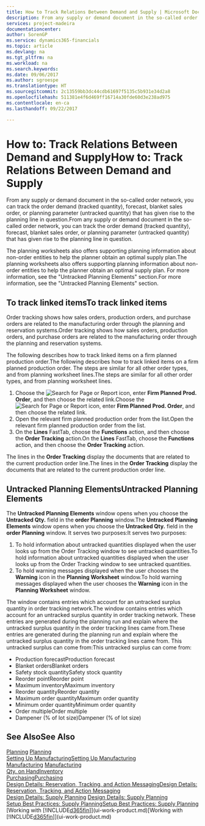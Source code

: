 ```yaml
---
title: How to Track Relations Between Demand and Supply | Microsoft Docs
description: From any supply or demand document in the so-called order network, you can track the order demand (tracked quantity), forecast, blanket sales order, or planning parameter (untracked quantity) that has given rise to the planning line in question.
services: project-madeira
documentationcenter: 
author: SorenGP
ms.service: dynamics365-financials
ms.topic: article
ms.devlang: na
ms.tgt_pltfrm: na
ms.workload: na
ms.search.keywords: 
ms.date: 09/06/2017
ms.author: sgroespe
ms.translationtype: HT
ms.sourcegitcommit: 2c13559bb3dc44cdb61697f5135c5b931e34d2a8
ms.openlocfilehash: 511381e4f6d469ff16714a30fde60d3e238ad975
ms.contentlocale: en-ca
ms.lasthandoff: 09/22/2017

---
```

# <a name="how-to-track-relations-between-demand-and-supply"></a><span data-ttu-id="2648d-103">How to: Track Relations Between Demand and Supply</span><span class="sxs-lookup"><span data-stu-id="2648d-103">How to: Track Relations Between Demand and Supply</span></span>
<span data-ttu-id="2648d-104">From any supply or demand document in the so-called order network, you can track the order demand (tracked quantity), forecast, blanket sales order, or planning parameter (untracked quantity) that has given rise to the planning line in question.</span><span class="sxs-lookup"><span data-stu-id="2648d-104">From any supply or demand document in the so-called order network, you can track the order demand (tracked quantity), forecast, blanket sales order, or planning parameter (untracked quantity) that has given rise to the planning line in question.</span></span>

<span data-ttu-id="2648d-105">The planning worksheets also offers supporting planning information about non-order entities to help the planner obtain an optimal supply plan.</span><span class="sxs-lookup"><span data-stu-id="2648d-105">The planning worksheets also offers supporting planning information about non-order entities to help the planner obtain an optimal supply plan.</span></span> <span data-ttu-id="2648d-106">For more information, see the "Untracked Planning Elements" section.</span><span class="sxs-lookup"><span data-stu-id="2648d-106">For more information, see the "Untracked Planning Elements" section.</span></span>

## <a name="to-track-linked-items"></a><span data-ttu-id="2648d-107">To track linked items</span><span class="sxs-lookup"><span data-stu-id="2648d-107">To track linked items</span></span>
<span data-ttu-id="2648d-108">Order tracking shows how sales orders, production orders, and purchase orders are related to the manufacturing order through the planning and reservation systems.</span><span class="sxs-lookup"><span data-stu-id="2648d-108">Order tracking shows how sales orders, production orders, and purchase orders are related to the manufacturing order through the planning and reservation systems.</span></span>

<span data-ttu-id="2648d-109">The following describes how to track linked items on a firm planned production order.</span><span class="sxs-lookup"><span data-stu-id="2648d-109">The following describes how to track linked items on a firm planned production order.</span></span> <span data-ttu-id="2648d-110">The steps are similar for all other order types, and from planning worksheet lines.</span><span class="sxs-lookup"><span data-stu-id="2648d-110">The steps are similar for all other order types, and from planning worksheet lines.</span></span>

1. <span data-ttu-id="2648d-111">Choose the ![Search for Page or Report](media/ui-search/search_small.png "Search for Page or Report icon") icon, enter **Firm Planned Prod. Order**, and then choose the related link.</span><span class="sxs-lookup"><span data-stu-id="2648d-111">Choose the ![Search for Page or Report](media/ui-search/search_small.png "Search for Page or Report icon") icon, enter **Firm Planned Prod. Order**, and then choose the related link.</span></span>
2. <span data-ttu-id="2648d-112">Open the relevant firm planned production order from the list.</span><span class="sxs-lookup"><span data-stu-id="2648d-112">Open the relevant firm planned production order from the list.</span></span>
3. <span data-ttu-id="2648d-113">On the **Lines** FastTab, choose the **Functions** action, and then choose the **Order Tracking** action.</span><span class="sxs-lookup"><span data-stu-id="2648d-113">On the **Lines** FastTab, choose the **Functions** action, and then choose the **Order Tracking** action.</span></span>

<span data-ttu-id="2648d-114">The lines in the **Order Tracking** display the documents that are related to the current production order line.</span><span class="sxs-lookup"><span data-stu-id="2648d-114">The lines in the **Order Tracking** display the documents that are related to the current production order line.</span></span>

## <a name="untracked-planning-elements"></a><span data-ttu-id="2648d-115">Untracked Planning Elements</span><span class="sxs-lookup"><span data-stu-id="2648d-115">Untracked Planning Elements</span></span>
<span data-ttu-id="2648d-116">The **Untracked Planning Elements** window opens when you choose the **Untracked Qty.** field in the **order Planning** window.</span><span class="sxs-lookup"><span data-stu-id="2648d-116">The **Untracked Planning Elements** window opens when you choose the **Untracked Qty.** field in the **order Planning** window.</span></span> <span data-ttu-id="2648d-117">It serves two purposes:</span><span class="sxs-lookup"><span data-stu-id="2648d-117">It serves two purposes:</span></span>

1. <span data-ttu-id="2648d-118">To hold information about untracked quantities displayed when the user looks up from the Order Tracking window to see untracked quantities.</span><span class="sxs-lookup"><span data-stu-id="2648d-118">To hold information about untracked quantities displayed when the user looks up from the Order Tracking window to see untracked quantities.</span></span>
2. <span data-ttu-id="2648d-119">To hold warning messages displayed when the user chooses the **Warning** icon in the **Planning Worksheet** window.</span><span class="sxs-lookup"><span data-stu-id="2648d-119">To hold warning messages displayed when the user chooses the **Warning** icon in the **Planning Worksheet** window.</span></span>

<span data-ttu-id="2648d-120">The window contains entries which account for an untracked surplus quantity in order tracking network.</span><span class="sxs-lookup"><span data-stu-id="2648d-120">The window contains entries which account for an untracked surplus quantity in order tracking network.</span></span> <span data-ttu-id="2648d-121">These entries are generated during the planning run and explain where the untracked surplus quantity in the order tracking lines came from.</span><span class="sxs-lookup"><span data-stu-id="2648d-121">These entries are generated during the planning run and explain where the untracked surplus quantity in the order tracking lines came from.</span></span> <span data-ttu-id="2648d-122">This untracked surplus can come from:</span><span class="sxs-lookup"><span data-stu-id="2648d-122">This untracked surplus can come from:</span></span>

- <span data-ttu-id="2648d-123">Production forecast</span><span class="sxs-lookup"><span data-stu-id="2648d-123">Production forecast</span></span>
- <span data-ttu-id="2648d-124">Blanket orders</span><span class="sxs-lookup"><span data-stu-id="2648d-124">Blanket orders</span></span>
- <span data-ttu-id="2648d-125">Safety stock quantity</span><span class="sxs-lookup"><span data-stu-id="2648d-125">Safety stock quantity</span></span>
- <span data-ttu-id="2648d-126">Reorder point</span><span class="sxs-lookup"><span data-stu-id="2648d-126">Reorder point</span></span>
- <span data-ttu-id="2648d-127">Maximum inventory</span><span class="sxs-lookup"><span data-stu-id="2648d-127">Maximum inventory</span></span>
- <span data-ttu-id="2648d-128">Reorder quantity</span><span class="sxs-lookup"><span data-stu-id="2648d-128">Reorder quantity</span></span>
- <span data-ttu-id="2648d-129">Maximum order quantity</span><span class="sxs-lookup"><span data-stu-id="2648d-129">Maximum order quantity</span></span>
- <span data-ttu-id="2648d-130">Minimum order quantity</span><span class="sxs-lookup"><span data-stu-id="2648d-130">Minimum order quantity</span></span>
- <span data-ttu-id="2648d-131">Order multiple</span><span class="sxs-lookup"><span data-stu-id="2648d-131">Order multiple</span></span>
- <span data-ttu-id="2648d-132">Dampener (% of lot size)</span><span class="sxs-lookup"><span data-stu-id="2648d-132">Dampener (% of lot size)</span></span>

## <a name="see-also"></a><span data-ttu-id="2648d-133">See Also</span><span class="sxs-lookup"><span data-stu-id="2648d-133">See Also</span></span>  
<span data-ttu-id="2648d-134">[Planning](production-planning.md) </span><span class="sxs-lookup"><span data-stu-id="2648d-134">[Planning](production-planning.md) </span></span>  
[<span data-ttu-id="2648d-135">Setting Up Manufacturing</span><span class="sxs-lookup"><span data-stu-id="2648d-135">Setting Up Manufacturing</span></span>](production-configure-production-processes.md)  
<span data-ttu-id="2648d-136">[Manufacturing](production-manage-manufacturing.md)  </span><span class="sxs-lookup"><span data-stu-id="2648d-136">[Manufacturing](production-manage-manufacturing.md)  </span></span>  
[<span data-ttu-id="2648d-137">Qty. on Hand</span><span class="sxs-lookup"><span data-stu-id="2648d-137">Inventory</span></span>](inventory-manage-inventory.md)  
[<span data-ttu-id="2648d-138">Purchasing</span><span class="sxs-lookup"><span data-stu-id="2648d-138">Purchasing</span></span>](purchasing-manage-purchasing.md)  
[<span data-ttu-id="2648d-139">Design Details: Reservation, Tracking, and Action Messaging</span><span class="sxs-lookup"><span data-stu-id="2648d-139">Design Details: Reservation, Tracking, and Action Messaging</span></span>](design-details-reservation-order-tracking-and-action-messaging.md)  
<span data-ttu-id="2648d-140">[Design Details: Supply Planning](design-details-supply-planning.md) </span><span class="sxs-lookup"><span data-stu-id="2648d-140">[Design Details: Supply Planning](design-details-supply-planning.md) </span></span>  
[<span data-ttu-id="2648d-141">Setup Best Practices: Supply Planning</span><span class="sxs-lookup"><span data-stu-id="2648d-141">Setup Best Practices: Supply Planning</span></span>](setup-best-practices-supply-planning.md)  
<span data-ttu-id="2648d-142">[Working with [!INCLUDE[d365fin](includes/d365fin_md.md)]](ui-work-product.md)</span><span class="sxs-lookup"><span data-stu-id="2648d-142">[Working with [!INCLUDE[d365fin](includes/d365fin_md.md)]](ui-work-product.md)</span></span>

